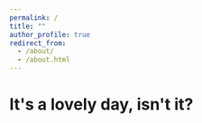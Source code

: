 ```yaml
---
permalink: /
title: ""
author_profile: true
redirect_from: 
  - /about/
  - /about.html
---
```


It's a lovely day, isn't it?
======
